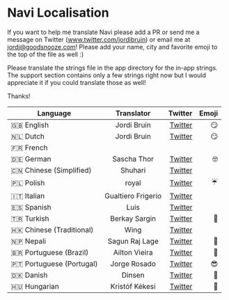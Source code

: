 # Navi Localisation

If you want to help me translate Navi please add a PR or send me a message on Twitter (www.twitter.com/jordibruin) or email me at jordi@goodsnooze.com! Please add your name, city and favorite emoji to the top of the file as well :) 

Please translate the strings file in the app directory for the in-app strings.
The support section contains only a few strings right now but I would appreciate it if you could translate those as well!

Thanks!


| Language      | Translator    | Twitter                               | Emoji |
| ------------- |:-------------:| -------------------------------------:|------:|
| 🇬🇧 English      | Jordi Bruin  | [Twitter](https://www.twitter.com)   | 😏
| 🇳🇱 Dutch      | Jordi Bruin  | [Twitter](https://www.twitter.com)   | 😏
| 🇫🇷 French      |   |   |
| 🇩🇪 German      | Sascha Thor  | [Twitter](https://www.twitter.com/stst4000)   | 🤓
| 🇨🇳 Chinese (Simplified)  | Shuhari  | [Twitter](https://www.twitter.com/shuhari)   |
| 🇵🇱 Polish      | royal  | [Twitter](https://www.twitter.com/destroystokyo)   | ☔️
| 🇮🇹 Italian      |  Gualtiero Frigerio |  [Twitter](https://www.twitter.com/gualtierofr)  |
| 🇪🇸 Spanish      | Luis | [Twitter](https://www.twitter.com/designaid_web)   | 
| 🇹🇷 Turkish | Berkay Sargin | [Twitter](https://www.twitter.com/berkaey)  | 🦄
| 🇭🇰 Chinese (Traditional) | Wing | [Twitter](https://twitter.com/WingCH2) | |
| 🇳🇵 Nepali | Sagun Raj Lage | [Twitter](https://twitter.com/sagunraj) | 🙏 |
| 🇧🇷 Portuguese (Brazil) | Ailton Vieira | [Twitter](https://twitter.com/ailtonvivaz) | 🤔 |
| 🇵🇹 Portuguese (Portugal) | Jorge Rosado | [Twitter](https://twitter.com/theguy_69_) | 😎 |
| 🇩🇰 Danish | Dinsen | [Twitter](https://twitter.com/brian.dinsen) | 🚀 |
| 🇭🇺 Hungarian | Kristóf Kékesi| [Twitter](https://twitter.com/KristofKekesi) | 🥳 |